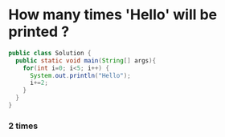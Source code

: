 # How many times 'Hello' will be printed ?
```java
public class Solution {
  public static void main(String[] args){
    for(int i=0; i<5; i++) {
      System.out.println("Hello");
      i+=2;
    }
  }
}
```
### 2 times
